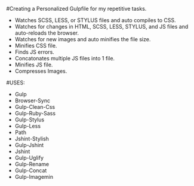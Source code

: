 #Creating a Personalized Gulpfile for my repetitive tasks.

* Watches SCSS, LESS, or  STYLUS files and auto compiles to CSS.
* Watches for changes in HTML, SCSS, LESS, STYLUS, and JS files and auto-reloads the browser.
* Watches for new images and auto minifies the file size.
* Minifies CSS file.
* Finds JS errors.
* Concatonates multiple JS files into 1 file.
* Minifies JS file.
* Compresses Images.


#USES:

* Gulp
* Browser-Sync
* Gulp-Clean-Css
* Gulp-Ruby-Sass
* Gulp-Stylus
* Gulp-Less
* Path
* Jshint-Stylish
* Gulp-Jshint
* Jshint
* Gulp-Uglify
* Gulp-Rename
* Gulp-Concat
* Gulp-Imagemin
